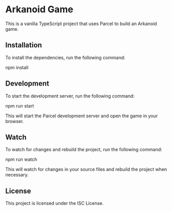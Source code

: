 # Arkanoid Game

This is a vanilla TypeScript project that uses Parcel to build an Arkanoid game.

## Installation

To install the dependencies, run the following command:

npm install

## Development

To start the development server, run the following command:

npm run start

This will start the Parcel development server and open the game in your browser.

## Watch

To watch for changes and rebuild the project, run the following command:

npm run watch

This will watch for changes in your source files and rebuild the project when necessary.

## License

This project is licensed under the ISC License.
